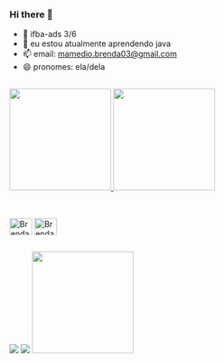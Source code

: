 ### Hi there 👋

- 🔭 ifba-ads 3/6
- 🌱 eu estou atualmente aprendendo java
- 📫 email: mamedio.brenda03@gmail.com
- 😄 pronomes: ela/dela

##

<a href="https://github.com/brendamamedio">
  <img height="180cm" src="https://github-readme-stats.vercel.app/api?username=brendamamedio&count_private=true&show_icons=true&theme=dracula" />
</a>
<a href="https://github.com/brendamamedio">
  <img height="180cm" src="https://github-readme-stats.vercel.app/api/top-langs/?username=brendamamedio&layout=compact&theme=dracula" />
</a>

##

<div style="display: inline_block"><br>
  <img align="center" alt="Brenda-C" height="30" width="40" src="https://cdn.jsdelivr.net/gh/devicons/devicon/icons/c/c-original.svg">
  <img align="center" alt="Brenda-Java" height="30" width="40" src="https://cdn.jsdelivr.net/gh/devicons/devicon/icons/java/java-original.svg">
</div>
  
 ##
  
 <div> 
  <a href="https://instagram.com/mamedio_br" target="_blank"><img src="https://img.shields.io/badge/-Instagram-%23E4405F?style=for-the-badge&logo=instagram&logoColor=white" target="_blank"></a> 
  <a href = "mailto:mamedio.brenda03@gmail.com"><img src="https://img.shields.io/badge/-Gmail-%23333?style=for-the-badge&logo=gmail&logoColor=white" target="_blank"></a>
   <a href = "https://github.com/brendamamedio"><img height="180cm" src="https://cdn.discordapp.com/attachments/1104849846655000746/1104851130997031015/9dd1a0c90caa865e3718947e2b91d35e.gif" target="_blank"></a>
</div>
